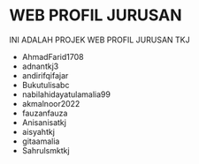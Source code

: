 # WEB PROFIL JURUSAN
INI ADALAH PROJEK WEB PROFIL JURUSAN TKJ
- AhmadFarid1708
- adnantkj3
- andirifqifajar
- Bukutulisabc
- nabilahidayatulamalia99
- akmalnoor2022
- fauzanfauza
- Anisanisatkj
- aisyahtkj
- gitaamalia
- Sahrulsmktkj